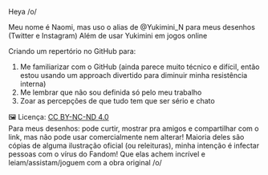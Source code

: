 Heya /o/

Meu nome é Naomi, mas uso o alias de @Yukimini_N para meus desenhos (Twitter e Instagram)
Além de usar Yukimini em jogos online

Criando um repertório no GitHub para:
1. Me familiarizar com o GitHub (ainda parece muito técnico e difícil, então estou usando um approach divertido para diminuir minha resistência interna)
2. Me lembrar que não sou definida só pelo meu trabalho
3. Zoar as percepções de que tudo tem que ser sério e chato




🖼️ Licença: [CC BY-NC-ND 4.0](https://creativecommons.org/licenses/by-nc-nd/4.0/deed.pt-br)  
Para meus desenhos: pode curtir, mostrar pra amigos e compartilhar com o link, mas não pode usar comercialmente nem alterar!
Maioria deles são cópias de alguma ilustração oficial (ou releituras), minha intenção é infectar pessoas com o vírus do Fandom!
Que elas achem incrível e leiam/assistam/joguem com a obra original /o/
